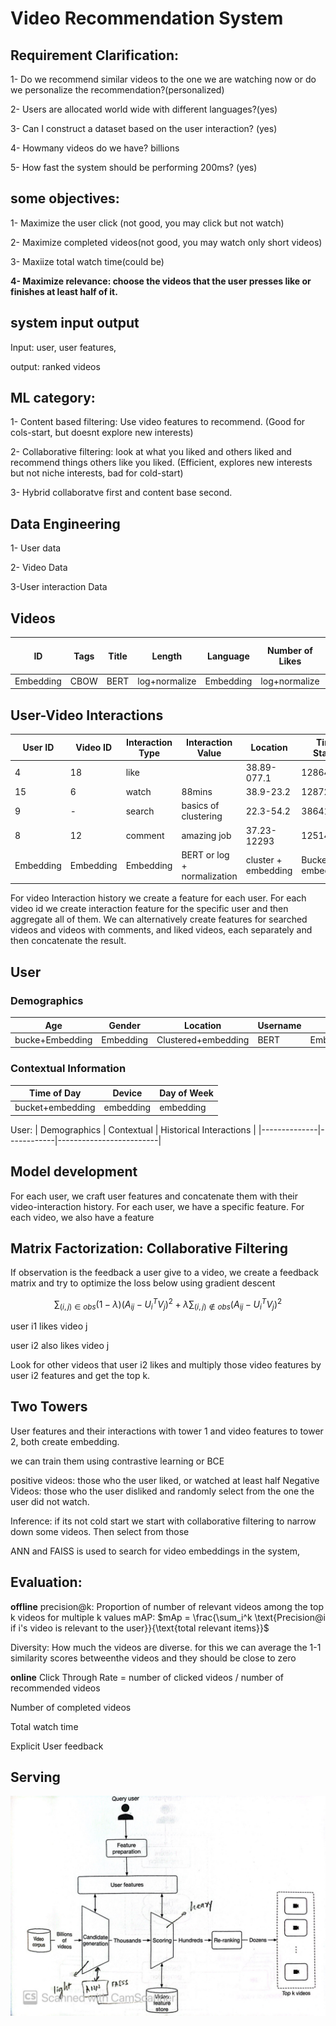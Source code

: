 # Video Recommendation System

## Requirement Clarification:

1- Do we recommend similar videos to the one we are watching now or do we personalize the recommendation?(personalized)

2- Users are allocated world wide with different languages?(yes)

3- Can I construct a dataset based on the user interaction? (yes)

4- Howmany videos do we have? billions

5- How fast the system should be performing 200ms? (yes)

## some objectives:  

1- Maximize the user click (not good, you may click but not watch)

2- Maximize completed videos(not good, you may watch only short videos)

3- Maxiize total watch time(could be)

**4- Maximize relevance: choose the videos that the user presses like or finishes at least half of it.**

## system input output

Input: user, user features, 

output: ranked videos

## ML category:
1- Content based filtering: Use video features to recommend. (Good for cols-start, but doesnt explore new interests)

2- Collaborative filtering: look at what you liked and others liked and recommend things others like you liked. (Efficient, explores new interests but not niche interests, bad for cold-start)

3- Hybrid   collaboratve first and content base second. 

## Data Engineering
1- User data

2- Video Data

3-User interaction Data

## Videos

| ID  | Tags  | Title  | Length | Language | Number of Likes | Comments | Views | Rating (PG, PG-13) |
------|-------|--------|--------|----------|-----------------|----------|-------|--------------------|
Embedding| CBOW|BERT | log+normalize|Embedding|log+normalize|BERT|log+normalzie|Embedding



## User-Video Interactions

| User ID | Video ID | Interaction Type | Interaction Value      | Location     | Time Stamp  |
|---------|----------|------------------|-------------------------|--------------|-------------|
| 4       | 18       | like             |                         | 38.89-077.1  | 128648624   |
| 15      | 6        | watch            | 88mins                  | 38.9-23.2    | 12872496    |
| 9       | -        | search           | basics of clustering    | 22.3-54.2    | 3864123     |
| 8       | 12       | comment          | amazing job             | 37.23-12293  | 125143653   |
|Embedding|Embedding | Embedding |  BERT or log + normalization| cluster + embedding| Bucket + embedding|

For video Interaction history we create a feature for each user. For each video id we create interaction feature for the specific user and then aggregate all of them.
We can alternatively create features for searched videos and videos with comments, and liked videos, each separately and then concatenate the result.


## User 

### Demographics

| Age | Gender | Location | Username | ID  | Language | Time Zone |
|-----|--------|----------|----------|-----|----------|-----------|
| bucke+Embedding|Embedding|Clustered+embedding|BERT|Embedding|Embedding|Embedding|


### Contextual Information
|Time of Day | Device | Day of Week|
-------------|--------|------------|
bucket+embedding|embedding|embedding|


User:  | Demographics | Contextual | Historical Interactions |
       |--------------|------------|-------------------------| 


## Model development
For each user, we craft user features and concatenate them with their video-interaction history. For each user, we have a specific feature. For each video, we also have a feature

## Matrix Factorization: Collaborative Filtering
If observation is the feedback a user give to a video, we create a feedback matrix and try to optimize the loss below using gradient descent

$$
\sum_{(i,j) \in obs} (1 - \lambda) (A_{ij} - U_i^T V_j)^2 + \lambda \sum_{(i,j) \notin obs} (A_{ij} - U_i^T V_j)^2
$$

user i1 likes video j

user i2 also likes video j

Look for other videos that user i2 likes and multiply those video features by user i2 features and get the top k.

## Two Towers

User features and their interactions with tower 1 and video features to tower 2, both create embedding. 

we can train them using contrastive learning or BCE

positive videos: those who the user liked, or watched at least half
Negative Videos: those who the user disliked and randomly select from the one the user did not watch.

Inference:
if its not cold start we start with collaborative filtering to narrow down some videos. Then select from those

ANN and FAISS is used to search for video embeddings in the system,

## Evaluation:

**offline**
precision@k: Proportion of number of relevant videos among the top k videos for multiple k values
mAP: 
$mAp = \frac{\sum_i^k \text{Precision@i if i's video is relevant to the user}}{\text{total relevant items}}$

Diversity: How much the videos are diverse. for this we can average the 1-1 similarity scores betweenthe videos and they should be close to zero

**online**
Click Through Rate = number of clicked videos / number of recommended videos

Number of completed videos

Total watch time

Explicit User feedback

## Serving

![img](/images/video_recom.png)
